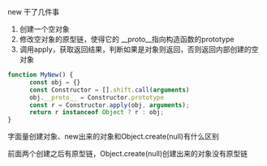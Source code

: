 new 干了几件事

1. 创建一个空对象
2. 修改空对象的原型链，使得它的 \__proto__指向构造函数的prototype
3. 调用apply，获取返回结果，判断如果是对象则返回，否则返回内部创建的空对象

```js
function MyNew() {
      const obj = {}
      const Constructor = [].shift.call(arguments)
      obj.__proto__ = Constructor.prototype
      const r = Constructor.apply(obj, arguments);
      return r instanceof Object ? r : obj;
}
```



字面量创建对象、new出来的对象和Object.create(null)有什么区别

前面两个创建之后有原型链，Object.create(null)创建出来的对象没有原型链